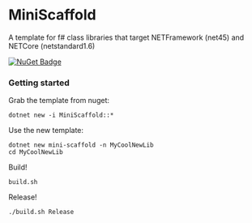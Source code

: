 # MiniScaffold
A template for f# class libraries that target NETFramework (net45) and NETCore (netstandard1.6)

[![NuGet Badge](https://img.shields.io/nuget/vpre/MiniScaffold.svg)](https://www.nuget.org/packages/MiniScaffold/)

### Getting started

Grab the template from nuget:

```
dotnet new -i MiniScaffold::*
```

Use the new template:

```
dotnet new mini-scaffold -n MyCoolNewLib
cd MyCoolNewLib
```

Build!

```
build.sh
```

Release! 

```
./build.sh Release
```

